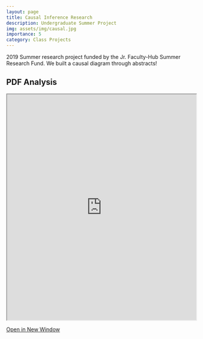 ```yaml
---
layout: page
title: Causal Inference Research
description: Undergraduate Summer Project
img: assets/img/causal.jpg
importance: 5
category: Class Projects
---
```


2019 Summer research project funded by the Jr. Faculty-Hub Summer Research Fund. We built a causal diagram through abstracts!

## PDF Analysis

<iframe src="https://nickdididi.github.io/assets/pdf/CausalFirst.pdf" width="100%" height="600px"></iframe>

[Open in New Window](https://nickdididi.github.io/assets/pdf/CausalFirst.pdf)

